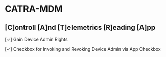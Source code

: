 CATRA-MDM
==============================================
[C]ontroll [A]nd [T]elemetrics [R]eading [A]pp
----------------------------------------------

[✓] Gain Device Admin Rights

[✓] Checkbox for Invoking and Revoking Device Admin via App Checkbox

